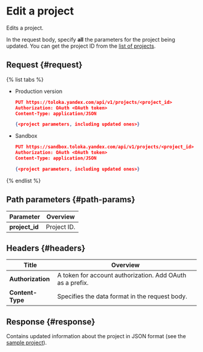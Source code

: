 # Edit a project

Edits a project.

In the request body, specify **all** the parameters for the project being updated. You can get the project ID from the [list of projects](get-prj-list.md).

## Request {#request}

{% list tabs %}

- Production version

	```json
	PUT https://toloka.yandex.com/api/v1/projects/<project_id>
	Authorization: OAuth <OAuth token>
	Content-Type: application/JSON

	{<project parameters, including updated ones>}
	```

- Sandbox

	```json
	PUT https://sandbox.toloka.yandex.com/api/v1/projects/<project_id>
	Authorization: OAuth <OAuth token>
	Content-Type: application/JSON

	{<project parameters, including updated ones>}
	```

{% endlist %}

## Path parameters {#path-params}

Parameter | Overview
----- | -----
**project_id** | Project ID.


## Headers {#headers}

Title | Overview
----- | -----
**Authorization** | A token for account authorization. Add OAuth as a prefix.
**Content-Type** | Specifies the data format in the request body.


## Response {#response}

Contains updated information about the project in JSON format (see the [sample project](create-prj.md#body)).

